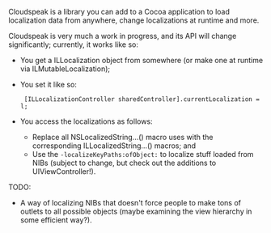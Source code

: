 Cloudspeak is a library you can add to a Cocoa application to load localization data from anywhere, change localizations at runtime and more.

Cloudspeak is very much a work in progress, and its API will change significantly; currently, it works like so:

 - You get a ILLocalization object from somewhere (or make one at runtime via ILMutableLocalization);

 - You set it like so:
		
		[ILLocalizationController sharedController].currentLocalization = l;

 - You access the localizations as follows:
	- Replace all NSLocalizedString…() macro uses with the corresponding ILLocalizedString…() macros; and
	- Use the `-localizeKeyPaths:ofObject:` to localize stuff loaded from NIBs (subject to change, but check out the additions to UIViewController!).
	
TODO:
 - A way of localizing NIBs that doesn't force people to make tons of outlets to all possible objects (maybe examining the view hierarchy in some efficient way?).

